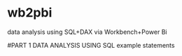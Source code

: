 # wb2pbi
data analysis using SQL+DAX via Workbench+Power Bi

#PART 1 
DATA ANALYSIS USING SQL
example statements


